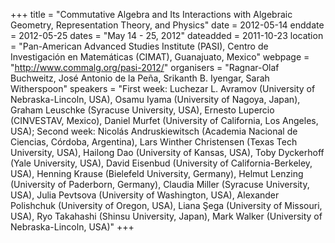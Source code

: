 +++
title = "Commutative Algebra and Its Interactions with Algebraic Geometry, Representation Theory, and Physics"
date = 2012-05-14
enddate = 2012-05-25
dates = "May 14 - 25, 2012"
dateadded = 2011-10-23
location = "Pan-American Advanced Studies Institute (PASI), Centro de Investigación en Matemáticas (CIMAT), Guanajuato, Mexico"
webpage = "http://www.commalg.org/pasi-2012/"
organisers = "Ragnar-Olaf Buchweitz, José Antonio de la Peña, Srikanth B. Iyengar, Sarah Witherspoon"
speakers = "First week: Luchezar L. Avramov (University of Nebraska-Lincoln, USA), Osamu Iyama (University of Nagoya, Japan), Graham Leuschke (Syracuse University, USA), Ernesto Lupercio (CINVESTAV, Mexico), Daniel Murfet (University of California, Los Angeles, USA); Second week: Nicolás Andruskiewitsch (Academia Nacional de Ciencias, Córdoba, Argentina), Lars Winther Christensen (Texas Tech University, USA), Hailong Dao (University of Kansas, USA), Toby Dyckerhoff (Yale University, USA), David Eisenbud (University of California-Berkeley, USA), Henning Krause (Bielefeld University, Germany), Helmut Lenzing (University of Paderborn, Germany), Claudia Miller (Syracuse University, USA), Julia Pevtsova (University of Washington, USA), Alexander Polishchuk (University of Oregon, USA), Liana &#350;ega (University of Missouri, USA), Ryo Takahashi (Shinsu University, Japan), Mark Walker (University of Nebraska-Lincoln, USA)"
+++
